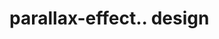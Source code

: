 # parallax-effect.. design                                                                                                                                                                                                       

